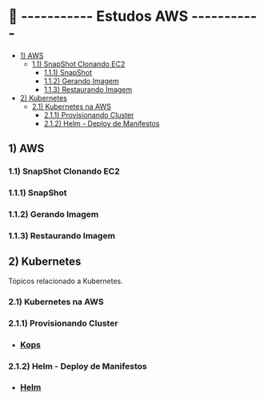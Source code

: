 # 🚀  ----------- Estudos AWS ----------- 

- [1) AWS](#1-aws)
  - [1.1) SnapShot Clonando EC2](#11-snapshot-clonando-ec2)
    - [1.1.1) SnapShot](#111-snapshot)
    - [1.1.2) Gerando Imagem](#112-gerando-imagem)
    - [1.1.3) Restaurando Imagem](#113-restaurando-imagem)
- [2) Kubernetes](#2-kubernetes)
  - [2.1) Kubernetes na AWS](#21-kubernetes-na-aws)
    - [2.1.1) Provisionando Cluster](#211-provisionando-cluster)
    - [2.1.2) Helm - Deploy de Manifestos](#212-helm---deploy-de-manifestos)

## 1) AWS
### 1.1) SnapShot Clonando EC2
### 1.1.1) SnapShot
### 1.1.2) Gerando Imagem
### 1.1.3) Restaurando Imagem

## 2) Kubernetes

  Tópicos relacionado a Kubernetes.

### 2.1) Kubernetes na AWS

### 2.1.1) Provisionando Cluster
  
  * ### [Kops](https://github.com/Paulo-Rogerio/aws-doc/blob/main/kubernetes/kops/kops.md)
 
### 2.1.2) Helm - Deploy de Manifestos

  * ### [Helm](https://github.com/Paulo-Rogerio/aws-doc/blob/main/kubernetes/helm/helm.md)
